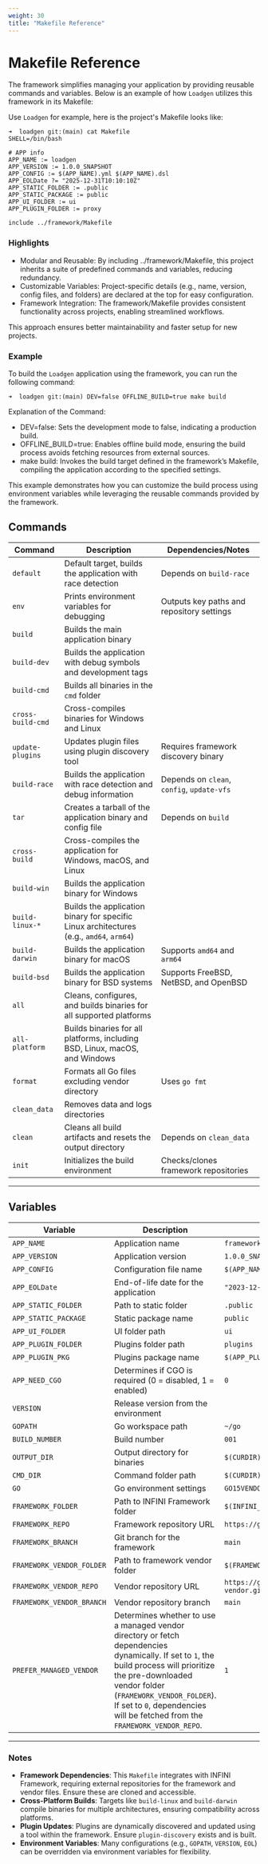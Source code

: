 ```yaml
---
weight: 30
title: "Makefile Reference"
---
```


# Makefile Reference

The framework simplifies managing your application by providing reusable commands and variables. Below is an example of how `Loadgen` utilizes this framework in its Makefile:

Use `Loadgen` for example, here is the project's Makefile looks like:
```shell
➜  loadgen git:(main) cat Makefile
SHELL=/bin/bash

# APP info
APP_NAME := loadgen
APP_VERSION := 1.0.0_SNAPSHOT
APP_CONFIG := $(APP_NAME).yml $(APP_NAME).dsl
APP_EOLDate ?= "2025-12-31T10:10:10Z"
APP_STATIC_FOLDER := .public
APP_STATIC_PACKAGE := public
APP_UI_FOLDER := ui
APP_PLUGIN_FOLDER := proxy

include ../framework/Makefile
```

### Highlights
- Modular and Reusable: By including ../framework/Makefile, this project inherits a suite of predefined commands and variables, reducing redundancy.
- Customizable Variables: Project-specific details (e.g., name, version, config files, and folders) are declared at the top for easy configuration.
- Framework Integration: The framework/Makefile provides consistent functionality across projects, enabling streamlined workflows.

This approach ensures better maintainability and faster setup for new projects.

### Example

To build the `Loadgen` application using the framework, you can run the following command:

```shell
➜  loadgen git:(main) DEV=false OFFLINE_BUILD=true make build
```
Explanation of the Command:
- DEV=false: Sets the development mode to false, indicating a production build.
- OFFLINE_BUILD=true: Enables offline build mode, ensuring the build process avoids fetching resources from external sources.
- make build: Invokes the build target defined in the framework’s Makefile, compiling the application according to the specified settings.

This example demonstrates how you can customize the build process using environment variables while leveraging the reusable commands provided by the framework.


## Commands

| **Command**                | **Description**                                                                                   | **Dependencies/Notes**                   |
|----------------------------|---------------------------------------------------------------------------------------------------|------------------------------------------|
| `default`                  | Default target, builds the application with race detection                                       | Depends on `build-race`                  |
| `env`                      | Prints environment variables for debugging                                                        | Outputs key paths and repository settings |
| `build`                    | Builds the main application binary                                                                |                                            |
| `build-dev`                | Builds the application with debug symbols and development tags                                   |                                            |
| `build-cmd`                | Builds all binaries in the `cmd` folder                                                          |                                            |
| `cross-build-cmd`          | Cross-compiles binaries for Windows and Linux                                                    |                                            |
| `update-plugins`           | Updates plugin files using plugin discovery tool                                                 | Requires framework discovery binary       |
| `build-race`               | Builds the application with race detection and debug information                                 | Depends on `clean`, `config`, `update-vfs`|
| `tar`                      | Creates a tarball of the application binary and config file                                      | Depends on `build`                        |
| `cross-build`              | Cross-compiles the application for Windows, macOS, and Linux                                     |                                            |
| `build-win`                | Builds the application binary for Windows                                                        |                                            |
| `build-linux-*`            | Builds the application binary for specific Linux architectures (e.g., `amd64`, `arm64`)         |                                            |
| `build-darwin`             | Builds the application binary for macOS                                                          | Supports `amd64` and `arm64`              |
| `build-bsd`                | Builds the application binary for BSD systems                                                   | Supports FreeBSD, NetBSD, and OpenBSD     |
| `all`                      | Cleans, configures, and builds binaries for all supported platforms                              |                                            |
| `all-platform`             | Builds binaries for all platforms, including BSD, Linux, macOS, and Windows                     |                                            |
| `format`                   | Formats all Go files excluding vendor directory                                                 | Uses `go fmt`                             |
| `clean_data`               | Removes data and logs directories                                                                |                                            |
| `clean`                    | Cleans all build artifacts and resets the output directory                                       | Depends on `clean_data`                   |
| `init`                     | Initializes the build environment                                                                | Checks/clones framework repositories      |
---


## Variables

| **Variable**              | **Description**                                                                                      | **Default Value**                        |
|---------------------------|------------------------------------------------------------------------------------------------------|------------------------------------------|
| `APP_NAME`                | Application name                                                                                    | `framework`                              |
| `APP_VERSION`             | Application version                                                                                 | `1.0.0_SNAPSHOT`                         |
| `APP_CONFIG`              | Configuration file name                                                                             | `$(APP_NAME).yml`                        |
| `APP_EOLDate`             | End-of-life date for the application                                                                | `"2023-12-31T10:10:10Z"`                 |
| `APP_STATIC_FOLDER`       | Path to static folder                                                                               | `.public`                                |
| `APP_STATIC_PACKAGE`      | Static package name                                                                                 | `public`                                 |
| `APP_UI_FOLDER`           | UI folder path                                                                                      | `ui`                                     |
| `APP_PLUGIN_FOLDER`       | Plugins folder path                                                                                 | `plugins`                                |
| `APP_PLUGIN_PKG`          | Plugins package name                                                                                | `$(APP_PLUGIN_FOLDER)`                   |
| `APP_NEED_CGO`            | Determines if CGO is required (0 = disabled, 1 = enabled)                                           | `0`                                      |
| `VERSION`                 | Release version from the environment                                                                |                                          |
| `GOPATH`                  | Go workspace path                                                                                   | `~/go`                                   |
| `BUILD_NUMBER`            | Build number                                                                                        | `001`                                    |
| `OUTPUT_DIR`              | Output directory for binaries                                                                       | `$(CURDIR)/bin`                          |
| `CMD_DIR`                 | Command folder path                                                                                 | `$(CURDIR)/cmd`                          |
| `GO`                      | Go environment settings                                                                             | `GO15VENDOREXPERIMENT="1" GO111MODULE=off go` |
| `FRAMEWORK_FOLDER`        | Path to INFINI Framework folder                                                                     | `$(INFINI_BASE_FOLDER)/framework`        |
| `FRAMEWORK_REPO`          | Framework repository URL                                                                            | `https://github.com/infinilabs/framework.git` |
| `FRAMEWORK_BRANCH`        | Git branch for the framework                                                                        | `main`                                   |
| `FRAMEWORK_VENDOR_FOLDER` | Path to framework vendor folder                                                                     | `$(FRAMEWORK_FOLDER)/../vendor/`         |
| `FRAMEWORK_VENDOR_REPO`   | Vendor repository URL                                                                               | `https://github.com/infinilabs/framework-vendor.git` |
| `FRAMEWORK_VENDOR_BRANCH` | Vendor repository branch                                                                            | `main`                                   |
| `PREFER_MANAGED_VENDOR`   | Determines whether to use a managed vendor directory or fetch dependencies dynamically. If set to `1`, the build process will prioritize the pre-downloaded vendor folder (`FRAMEWORK_VENDOR_FOLDER`). If set to `0`, dependencies will be fetched from the `FRAMEWORK_VENDOR_REPO`. | `1`               |

---


### Notes

 - **Framework Dependencies**: This `Makefile` integrates with INFINI Framework, requiring external repositories for the framework and vendor files. Ensure these are cloned and accessible.
 - **Cross-Platform Builds**: Targets like `build-linux` and `build-darwin` compile binaries for multiple architectures, ensuring compatibility across platforms.
 - **Plugin Updates**: Plugins are dynamically discovered and updated using a tool within the framework. Ensure `plugin-discovery` exists and is built.
 - **Environment Variables**: Many configurations (e.g., `GOPATH`, `VERSION`, `EOL`) can be overridden via environment variables for flexibility.


